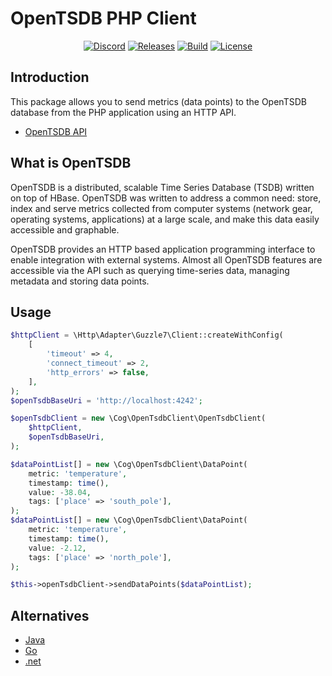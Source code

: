 # OpenTSDB PHP Client

<p align="center">
<a href="https://discord.gg/A8Phy8yJH6"><img src="https://img.shields.io/static/v1?logo=discord&label=&message=Discord&color=36393f&style=flat-square" alt="Discord"></a>
<a href="https://github.com/cybercog/php-open-tsdb-client/releases"><img src="https://img.shields.io/github/release/cybercog/php-open-tsdb-client.svg?style=flat-square" alt="Releases"></a>
<a href="https://github.com/cybercog/php-open-tsdb-client/actions/workflows/tests.yml"><img src="https://img.shields.io/github/actions/workflow/status/cybercog/php-open-tsdb-client/tests.yml?style=flat-square" alt="Build"></a>
<a href="https://github.com/cybercog/php-open-tsdb-client/blob/master/LICENSE"><img src="https://img.shields.io/github/license/cybercog/php-open-tsdb-client.svg?style=flat-square" alt="License"></a>
</p>

## Introduction

This package allows you to send metrics (data points) to the OpenTSDB database
from the PHP application using an HTTP API.

- [OpenTSDB API](http://opentsdb.net/docs/build/html/api_http/index.html)

## What is OpenTSDB

OpenTSDB is a distributed, scalable Time Series Database (TSDB) written on top of HBase.
OpenTSDB was written to address a common need: store, index and serve metrics collected
from computer systems (network gear, operating systems, applications) at a large scale,
and make this data easily accessible and graphable.

OpenTSDB provides an HTTP based application programming interface to enable
integration with external systems. Almost all OpenTSDB features are accessible
via the API such as querying time-series data, managing metadata and storing data points.

## Usage

```php
$httpClient = \Http\Adapter\Guzzle7\Client::createWithConfig(
    [
        'timeout' => 4,
        'connect_timeout' => 2,
        'http_errors' => false,
    ],
);
$openTsdbBaseUri = 'http://localhost:4242';

$openTsdbClient = new \Cog\OpenTsdbClient\OpenTsdbClient(
    $httpClient,
    $openTsdbBaseUri,
);

$dataPointList[] = new \Cog\OpenTsdbClient\DataPoint(
    metric: 'temperature',
    timestamp: time(),
    value: -38.04,
    tags: ['place' => 'south_pole'],
);
$dataPointList[] = new \Cog\OpenTsdbClient\DataPoint(
    metric: 'temperature',
    timestamp: time(),
    value: -2.12,
    tags: ['place' => 'north_pole'],
);

$this->openTsdbClient->sendDataPoints($dataPointList);
```

## Alternatives

- [Java](https://github.com/sps/metrics-opentsdb)
- [Go](https://github.com/bluebreezecf/opentsdb-goclient)
- [.net](https://github.com/dejanfajfar/openTSDB.net)
